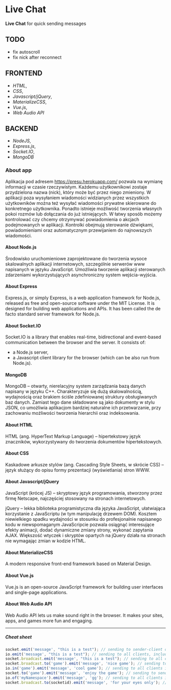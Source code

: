 # Live Chat

**Live Chat** for quick sending messages

## TODO

- fix autoscroll
- fix nick after reconnect

## FRONTEND

- *HTML*,
- *CSS*,
- *Javascript/jQuery*,
- *MaterializeCSS*,
- *Vue.js*,
- *Web Audio API*

## BACKEND

- *NodeJS*,
- *Express.js*,
- *Socket.IO*,
- *MongoDB*

### About app

Aplikacja pod adresem https://presu.herokuapp.com/ pozwala na wymianę informacji w czasie rzeczywistym. Każdemu użytkownikowi zostaje przydzielona nazwa (nick), który może być przez niego zmieniony. W aplikacji poza wysyłaniem wiadomości widzianych przez wszystkich użytkowników można też wysyłać wiadomości prywatne skierowane do konkretnego użytkownika. Ponadto istnieje możliwość tworzenia własnych pokoi rozmów lub dołączania do już istniejących. W łatwy sposób możemy kontrolować czy chcemy otrzymywać powiadomienia o akcjach podejmowanych w aplikacji. Kontrolki obejmują sterowanie dźwiękami, powiadomieniami oraz automatycznym przewijaniem do najnowszych wiadomości.

#### About Node.js

Środowisko uruchomieniowe zaprojektowane do tworzenia wysoce skalowalnych aplikacji internetowych, szczególnie serwerów www napisanych w języku JavaScript. Umożliwia tworzenie aplikacji sterowanych zdarzeniami wykorzystujących asynchroniczny system wejścia-wyjścia.

#### About Express

Express.js, or simply Express, is a web application framework for Node.js, released as free and open-source software under the MIT License. It is designed for building web applications and APIs. It has been called the de facto standard server framework for Node.js.

#### About Socket.IO

Socket.IO is a library that enables real-time, bidirectional and event-based communication between the browser and the server. It consists of:
- a Node.js server,
- a Javascript client library for the browser (which can be also run from Node.js).

#### MongoDB

MongoDB – otwarty, nierelacyjny system zarządzania bazą danych napisany w języku C++. Charakteryzuje się dużą skalowalnością, wydajnością oraz brakiem ściśle zdefiniowanej struktury obsługiwanych baz danych. Zamiast tego dane składowane są jako dokumenty w stylu JSON, co umożliwia aplikacjom bardziej naturalne ich przetwarzanie, przy zachowaniu możliwości tworzenia hierarchii oraz indeksowania.

#### About HTML

HTML (ang. HyperText Markup Language) – hipertekstowy język znaczników, wykorzystywany do tworzenia dokumentów hipertekstowych.

#### About CSS

Kaskadowe arkusze stylów (ang. Cascading Style Sheets, w skrócie CSS) – język służący do opisu formy prezentacji (wyświetlania) stron WWW.

#### About Javascript/jQuery

JavaScript (krócej JS) – skryptowy język programowania, stworzony przez firmę Netscape, najczęściej stosowany na stronach internetowych.

jQuery – lekka biblioteka programistyczna dla języka JavaScript, ułatwiająca korzystanie z JavaScriptu (w tym manipulację drzewem DOM). Kosztem niewielkiego spadku wydajności w stosunku do profesjonalnie napisanego kodu w niewspomaganym JavaScripcie pozwala osiągnąć interesujące efekty animacji, dodać dynamiczne zmiany strony, wykonać zapytania AJAX. Większość wtyczek i skryptów opartych na jQuery działa na stronach nie wymagając zmian w kodzie HTML.

#### About MaterializeCSS

A modern responsive front-end framework based on Material Design.

#### About Vue.js

Vue.js is an open-source JavaScript framework for building user interfaces and single-page applications.

#### About Web Audio API

Web Audio API lets us make sound right in the browser. It makes your sites, apps, and games more fun and engaging.

------------

##### Cheat sheet

```javascript
socket.emit('message', "this is a test"); // sending to sender-client only
io.emit('message', "this is a test"); // sending to all clients, include sender
socket.broadcast.emit('message', "this is a test"); // sending to all clients except sender
socket.broadcast.to('game').emit('message', 'nice game'); // sending to all clients in 'game' room(channel) except sender
io.in('game').emit('message', 'cool game'); // sending to all clients in 'game' room(channel), include sender
socket.to('game').emit('message', 'enjoy the game'); // sending to sender client, only if they are in 'game' room(channel)
io.of('myNamespace').emit('message', 'gg'); // sending to all clients in namespace 'myNamespace', include sender
socket.broadcast.to(socketid).emit('message', 'for your eyes only'); // sending to individual socketid
```
